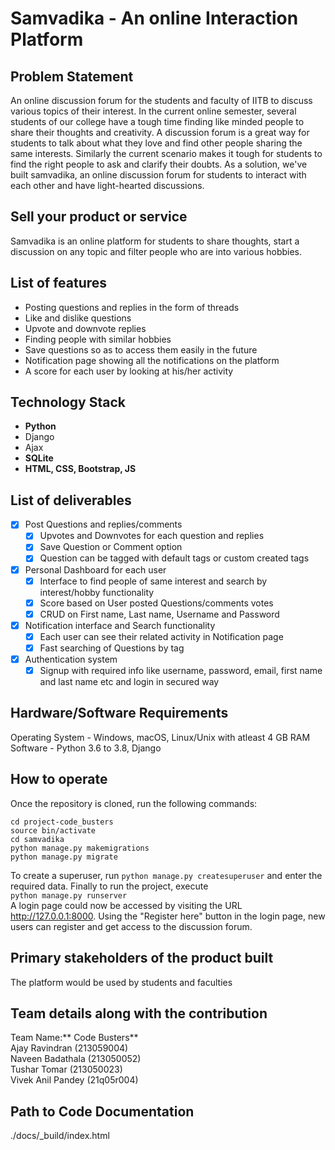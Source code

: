 
# Samvadika - An online Interaction Platform


## Problem Statement
An online discussion forum for the students and faculty of IITB to discuss various topics of their interest.
In the current online semester, several students of our college have a tough time finding like minded people to share their thoughts and creativity. A discussion forum is a great way for students to talk about what they love and find other people sharing the same interests. Similarly the current scenario makes it tough for students to find the right people to ask and clarify their doubts. As a solution, we've built samvadika, an online discussion forum for students to interact with each other and have light-hearted discussions.


## Sell your product or service
Samvadika is an online platform for students to share thoughts, start a discussion on any topic and filter people who are into various hobbies.

## List of features
- Posting questions and replies in the form of threads
- Like and dislike questions
- Upvote and downvote replies
- Finding people with similar hobbies
- Save questions so as to access them easily in the future
- Notification page showing all the notifications on the platform
- A score for each user by looking at his/her activity

## Technology Stack
- **Python**
- Django
- Ajax
- **SQLite**
- **HTML, CSS, Bootstrap, JS**

## List of deliverables
- [x] Post Questions and replies/comments
  - [x] Upvotes and Downvotes for each question and replies
  - [x] Save Question or Comment option
  - [x] Question can be tagged with default tags or custom created tags
- [x] Personal Dashboard for each user
  - [x] Interface to find people of same interest and search by interest/hobby functionality
  - [x] Score based on User posted Questions/comments votes
  - [x] CRUD on First name, Last name, Username and Password
- [x] Notification interface and Search functionality
  - [x] Each user can see their related activity in Notification page
  - [x] Fast searching of Questions by tag
- [x] Authentication system
  - [x] Signup with required info like username, password, email, first name and last name etc and login in secured way

## Hardware/Software Requirements
Operating System - Windows, macOS, Linux/Unix with atleast 4 GB RAM <br>
Software -  Python 3.6 to 3.8, Django

## How to operate
Once the repository is cloned, run the following commands:
```
cd project-code_busters
source bin/activate
cd samvadika
python manage.py makemigrations
python manage.py migrate
```
To create a superuser, run ```python manage.py createsuperuser``` and enter the required data. Finally to run the project, execute <br>
```python manage.py runserver``` <br>
A login page could now be accessed by visiting the URL http://127.0.0.1:8000. Using the "Register here" button in the login page, new users can register and get access to the discussion forum.

## Primary stakeholders of the product built
The platform would be used by students and faculties 

## Team details along with the contribution
Team Name:** Code Busters** <br/>
Ajay Ravindran (213059004) <br/>
Naveen Badathala (213050052) <br/>
Tushar Tomar (213050023) <br/>
Vivek Anil Pandey (21q05r004) <br/>

## Path to Code Documentation
./docs/_build/index.html
